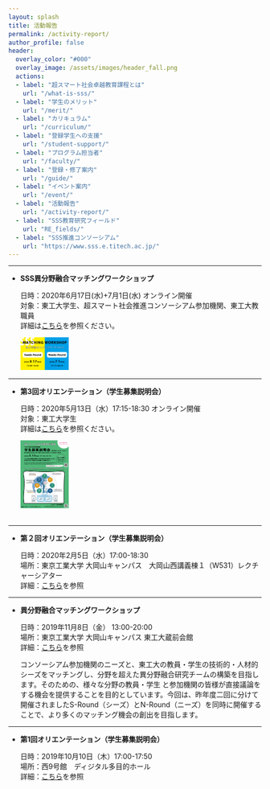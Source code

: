 ```yaml
---
layout: splash
title: 活動報告
permalink: /activity-report/
author_profile: false
header:
  overlay_color: "#000"
  overlay_image: /assets/images/header_fall.png
  actions:
  - label: "超スマート社会卓越教育課程とは"
    url: "/what-is-sss/"
  - label: "学生のメリット"
    url: "/merit/"
  - label: "カリキュラム"
    url: "/curriculum/"
  - label: "登録学生への支援​"
    url: "/student-support/"
  - label: "プログラム担当者​"
    url: "/faculty/"
  - label: "登録・修了案内"
    url: "/guide/"
  - label: "イベント案内"
    url: "/event/"
  - label: "活動報告"
    url: "/activity-report/"
  - label: "SSS教育研究フィールド"
    url: "RE_fields/"
  - label: "SSS推進コンソーシアム"
    url: "https://www.sss.e.titech.ac.jp/"
---
```


<hr>

* **SSS異分野融合マッチングワークショップ**

  日時：2020年6月17日(水)+7月1日(水) オンライン開催<br>
  対象：東工大学生、超スマート社会推進コンソーシアム参加機関、東工大教職員<br>
  詳細は[こちら](https://www.sss.e.titech.ac.jp/event-sss-matching-ws-20200617/)を参照ください。　
  <div style="text-align:left"><img src="/assets/images/matchingWS_20200703.png" width="20%" height="20%" />
  </div>
<hr>

* **第3回オリエンテーション（学生募集説明会）**

  日時：2020年5月13日（水）17:15-18:30 オンライン開催<br>
  対象：東工大学生<br>
  詳細は[こちら](/3rd-orientation)を参照ください。　
  <div style="text-align:left"><a href="/doc/3rd_orientation.pdf"><img src="/assets/images/3rd_orientation.png" width="20%" height="20%" /></a></div><br>
<hr>

* **第２回オリエンテーション（学生募集説明会）**

  日時：2020年2月5日（水）17:00-18:30<br>
  場所：東京工業大学 大岡山キャンパス　大岡山西講義棟１（W531）レクチャーシアター<br>
  詳細：[こちら](/2nd-orientation/)を参照
<hr>

* **異分野融合マッチングワークショップ**

  日時：2019年11月8日（金） 13:00-20:00<br>
  場所：東京工業大学 大岡山キャンパス 東工大蔵前会館<br>
  詳細：[こちら](http://www.sss.e.titech.ac.jp/event-sss-matching-ws-20191108/)を参照 <br>

  コンソーシアム参加機関のニーズと、東工大の教員・学生の技術的・人材的シーズをマッチングし、分野を超えた異分野融合研究チームの構築を目指します。そのための、様々な分野の教員・学生 と参加機関の皆様が直接議論をする機会を提供することを目的としています。今回は、昨年度二回に分けて開催されましたS-Round（シーズ）とN-Round（ニーズ）を同時に開催することで、より多くのマッチング機会の創出を目指します。
<hr>

* **第1回オリエンテーション（学生募集説明会）**

  日時：2019年10月10日（木）17:00-17:50 <br>
  場所：西9号館　ディジタル多目的ホール <br>
  詳細：[こちら](/1st-orientation/)を参照
